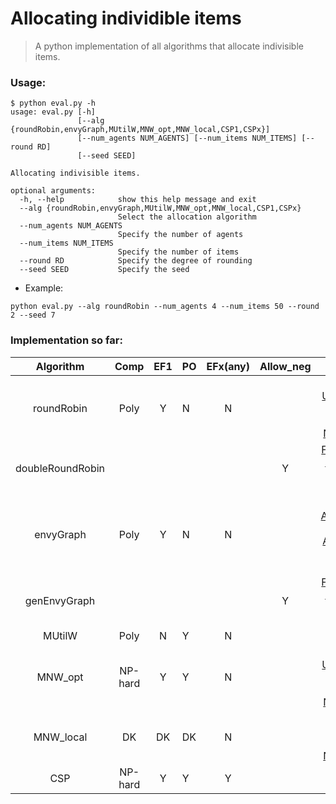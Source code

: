 # Allocating individible items

> A python implementation of all algorithms that allocate indivisible items.

### Usage:

```shell
$ python eval.py -h
usage: eval.py [-h]
               [--alg {roundRobin,envyGraph,MUtilW,MNW_opt,MNW_local,CSP1,CSPx}]
               [--num_agents NUM_AGENTS] [--num_items NUM_ITEMS] [--round RD]
               [--seed SEED]

Allocating indivisible items.

optional arguments:
  -h, --help            show this help message and exit
  --alg {roundRobin,envyGraph,MUtilW,MNW_opt,MNW_local,CSP1,CSPx}
                        Select the allocation algorithm
  --num_agents NUM_AGENTS
                        Specify the number of agents
  --num_items NUM_ITEMS
                        Specify the number of items
  --round RD            Specify the degree of rounding
  --seed SEED           Specify the seed
```

- Example:

`python eval.py --alg roundRobin --num_agents 4 --num_items 50 --round 2 --seed 7`

### Implementation so far:

|    Algorithm     |  Comp   | EF1  | PO   | EFx(any) | Allow_neg |                          Reference                           | Support |
| :--------------: | :-----: | :--: | ---- | :------: | :-------: | :----------------------------------------------------------: | :-----: |
|    roundRobin    |  Poly   |  Y   | N    |    N     |           | [The Unreasonable Fairness of Maximum Nash Welfare](https://dl.acm.org/doi/pdf/10.1145/3355902) |    Y    |
| doubleRoundRobin |         |      |      |          |     Y     | [Fair Allocation of Indivisible Goods and Chores](https://www.ijcai.org/proceedings/2019/0008.pdf) |         |
|    envyGraph     |  Poly   |  Y   | N    |    N     |           | [On Approximately Fair Allocations of Indivisible Goods](https://dl.acm.org/doi/pdf/10.1145/988772.988792) |    Y    |
|   genEnvyGraph   |         |      |      |          |     Y     | [Fair Allocation of Indivisible Goods and Chores](https://www.ijcai.org/proceedings/2019/0008.pdf) |         |
|      MUtilW      |  Poly   |  N   | Y    |    N     |           |                              /                               |    Y    |
|     MNW_opt      | NP-hard |  Y   | Y    |    N     |           | [The Unreasonable Fairness of Maximum Nash Welfare](https://dl.acm.org/doi/pdf/10.1145/3355902) |    Y    |
|    MNW_local     |   DK    |  DK  | DK   |    N     |           | [A Realistic Approach to Solve the Nash Welfare](http://www.lifl.fr/SMAC/publications/pdf/paams2009-realistic.pdf) |    Y    |
|       CSP        | NP-hard |  Y   | Y    |    Y     |           |                                                              |         |



<!-- ### As solving CSPs (*<u>new!</u>*)[*<u>onging...</u>*]:

#### Formulation:

* Varialbe: an item: [1, m]

* Value: to which agent the item is allocated: [1, n]

For naive DFS, # of possible solutions = m^n

#### Pruning:

* Rule 1: In any intermediate round, if such a situation exists, for a source agent, this agent (relaxed-ly) envies some other agent even if he gets all the rest goods, then the partial allocation is not feasible. -->

 

